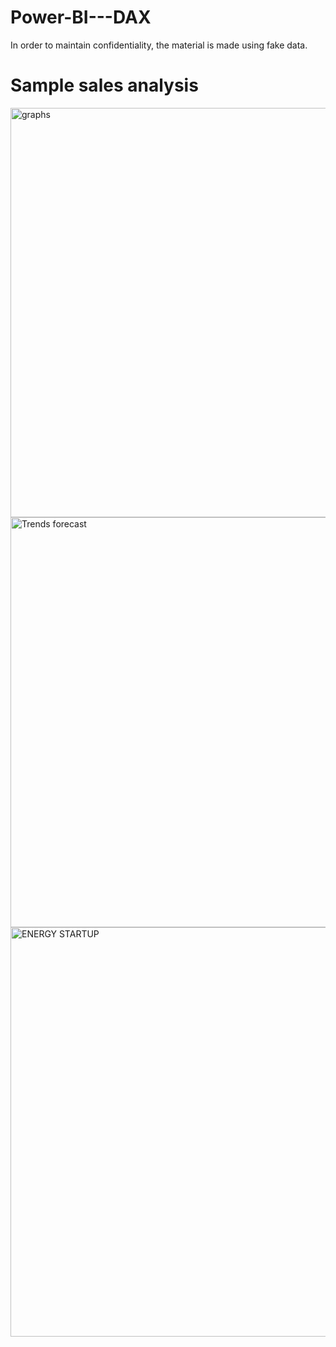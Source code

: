 # Power-BI---DAX
In order to maintain confidentiality, the material is made using fake data.

# Sample sales analysis 

<img width="655" alt="graphs" src="https://user-images.githubusercontent.com/47668423/107393561-398fe800-6afb-11eb-8976-7eb6f458ec07.png">

<img width="656" alt="Trends forecast" src="https://user-images.githubusercontent.com/47668423/107393853-87a4eb80-6afb-11eb-9229-e4ae2cd5be70.png">

<img width="655" alt="ENERGY STARTUP" src="https://user-images.githubusercontent.com/47668423/107520412-af568b00-6bb1-11eb-919d-f45a46d2b9ee.png">
